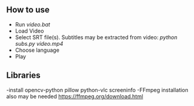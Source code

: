 ## How to use
- Run *video.bat*
- Load Video
- Select SRT file(s). Subtitles may be extracted from video: *python subs.py video.mp4*
- Choose language
- Play

## Libraries
-install opencv-python pillow python-vlc screeninfo
-FFmpeg installation also may be needed https://ffmpeg.org/download.html